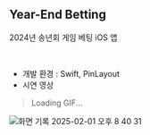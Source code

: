 ## Year-End Betting

2024년 송년회 게임 베팅 iOS 앱

<br>

- 개발 환경 : Swift, PinLayout  
- 시연 영상

> Loading GIF...

![화면 기록 2025-02-01 오후 8 40 31](https://github.com/user-attachments/assets/1358647a-7ea6-4107-b326-223007f1fefe)

